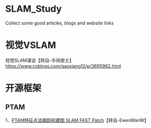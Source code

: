 # SLAM_Study
Collect some good articles, blogs and website links

# 视觉VSLAM
视觉SLAM漫谈【转自-半闲居士】https://www.cnblogs.com/gaoxiang12/p/3695962.html

# 开源框架
## PTAM
1、[PTAM特征点法跟踪和建图 SLAM FAST Patch](https://blog.csdn.net/xiaoxiaowenqiang/article/details/80956013)【转自-EwenWanW】
 
